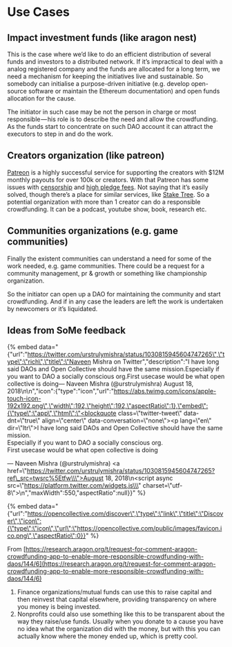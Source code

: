 # Use Cases

## Impact investment funds \(like aragon nest\)

This is the case where we’d like to do an efficient distribution of several funds and investors to a distributed network. If it’s impractical to deal with a analog registered company and the funds are allocated for a long term, we need a mechanism for keeping the initiatives live and sustainable. So somebody can initialise a purpose-driven initiative \(e.g. develop open-source software or maintain the Ethereum documentation\) and open funds allocation for the cause.

The initiator in such case may be not the person in charge or most responsible — his role is to describe the need and allow the crowdfunding. As the funds start to concentrate on such DAO account it can attract the executors to step in and do the work.

## Creators organization \(like patreon\)

[Patreon](http://www.patreon.com/) is a highly successful service for supporting the creators with $12M monthly payouts for over 100k or creators. With that Patreon has some issues with [censorship](http://www.openlettertopatreon.com/) and [high pledge fees](https://www.reddit.com/r/patreon/comments/7i8pwa/new_pledge_fee_discussion/). Not saying that it’s easily solved, though there’s a place for similar services, like [Stake Tree](https://staketree.com/). So a potential organization with more than 1 creator can do a responsible crowdfunding. It can be a podcast, youtube show, book, research etc.

## Communities organizations \(e.g. game communities\)

Finally the existent communities can understand a need for some of the work needed, e.g. game communities. There could be a request for a community management, pr & growth or something like championship organization.

So the initiator can open up a DAO for maintaining the community and start crowdfunding. And if in any case the leaders are left the work is undertaken by newcomers or it’s liquidated.

## Ideas from SoMe feedback

{% embed data="{\"url\":\"https://twitter.com/urstrulymishra/status/1030815945604747265\",\"type\":\"rich\",\"title\":\"Naveen Mishra on Twitter\",\"description\":\"I have long said DAOs and Open Collective should have the same mission.Especially if you want to DAO a socially conscious org.First usecase would be what open collective is doing— Naveen Mishra \(@urstrulymishra\) August 18, 2018\\n\\n\",\"icon\":{\"type\":\"icon\",\"url\":\"https://abs.twimg.com/icons/apple-touch-icon-192x192.png\",\"width\":192,\"height\":192,\"aspectRatio\":1},\"embed\":{\"type\":\"app\",\"html\":\"<blockquote class=\\\"twitter-tweet\\\" data-dnt=\\\"true\\\" align=\\\"center\\\" data-conversation=\\\"none\\\"><p lang=\\\"en\\\" dir=\\\"ltr\\\">I have long said DAOs and Open Collective should have the same mission.<br>Especially if you want to DAO a socially conscious org.<br>First usecase would be what open collective is doing</p>&mdash; Naveen Mishra \(@urstrulymishra\) <a href=\\\"https://twitter.com/urstrulymishra/status/1030815945604747265?ref\_src=twsrc%5Etfw\\\">August 18, 2018</a></blockquote>\\n<script async src=\\\"https://platform.twitter.com/widgets.js\\\" charset=\\\"utf-8\\\"></script>\\n\",\"maxWidth\":550,\"aspectRatio\":null}}" %}

{% embed data="{\"url\":\"https://opencollective.com/discover\",\"type\":\"link\",\"title\":\"Discover\",\"icon\":{\"type\":\"icon\",\"url\":\"https://opencollective.com/public/images/favicon.ico.png\",\"aspectRatio\":0}}" %}

From [https://research.aragon.org/t/request-for-comment-aragon-crowdfunding-app-to-enable-more-responsible-crowdfunding-with-daos/144/6](https://research.aragon.org/t/request-for-comment-aragon-crowdfunding-app-to-enable-more-responsible-crowdfunding-with-daos/144/6)

1. Finance organizations/mutual funds can use this to raise capital and then reinvest that capital elsewhere, providing transparency on where you money is being invested.
2. Nonprofits could also use something like this to be transparent about the way they raise/use funds. Usually when you donate to a cause you have no idea what the organization did with the money, but with this you can actually know where the money ended up, which is pretty cool.

